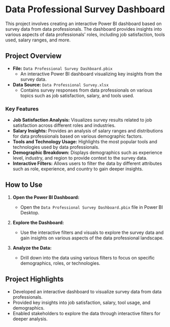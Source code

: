 # Data Professional Survey Dashboard

This project involves creating an interactive Power BI dashboard based on survey data from data professionals. The dashboard provides insights into various aspects of data professionals' roles, including job satisfaction, tools used, salary ranges, and more.

## Project Overview

- **File:** `Data Professional Survey Dashboard.pbix`
  - An interactive Power BI dashboard visualizing key insights from the survey data.
- **Data Source:** `Data Professional Survey.xlsx`
  - Contains survey responses from data professionals on various topics such as job satisfaction, salary, and tools used.

### Key Features

- **Job Satisfaction Analysis:** Visualizes survey results related to job satisfaction across different roles and industries.
- **Salary Insights:** Provides an analysis of salary ranges and distributions for data professionals based on various demographic factors.
- **Tools and Technology Usage:** Highlights the most popular tools and technologies used by data professionals.
- **Demographic Breakdown:** Displays demographics such as experience level, industry, and region to provide context to the survey data.
- **Interactive Filters:** Allows users to filter the data by different attributes such as role, experience, and country to gain deeper insights.

## How to Use

1. **Open the Power BI Dashboard:**
   - Open the `Data Professional Survey Dashboard.pbix` file in Power BI Desktop.
   
2. **Explore the Dashboard:**
   - Use the interactive filters and visuals to explore the survey data and gain insights on various aspects of the data professional landscape.

3. **Analyze the Data:**
   - Drill down into the data using various filters to focus on specific demographics, roles, or technologies.

## Project Highlights

- Developed an interactive dashboard to visualize survey data from data professionals.
- Provided key insights into job satisfaction, salary, tool usage, and demographics.
- Enabled stakeholders to explore the data through interactive filters for deeper analysis.


